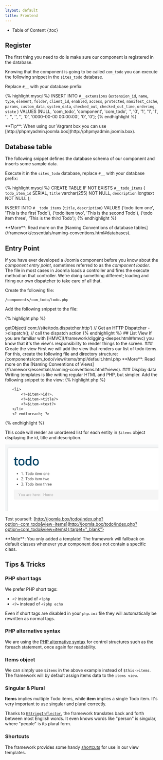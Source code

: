 ```yaml
---
layout: default
title: Frontend
---
```


* Table of Content
{:toc}

## Register

The first thing you need to do is make sure our component is registered in the database.

Knowing that the component is going to be called `com_todo` you can execute the following snippet in the `sites_todo` database.

Replace `#__` with your database prefix:

{% highlight mysql %}
INSERT INTO `#__extensions`
    (`extension_id`, `name`, `type`, `element`, `folder`, `client_id`,
     `enabled`, `access`, `protected`, `manifest_cache`, `params`,
     `custom_data`, `system_data`, `checked_out`, `checked_out_time`,
     `ordering`, `state`
     )
VALUES
    (NULL, 'com_todo', 'component', 'com_todo', '', '0', '1', '1',
    '1', '', '', '', '', '0', '0000-00-00 00:00:00', '0', '0');
{% endhighlight %}

<span class="note">
**Tip**: When using our Vagrant box you can use [http://phpmyadmin.joomla.box](http://phpmyadmin.joomla.box).
</span>

## Database table

The following snippet defines the database schema of our component and inserts some sample data.

Execute it in the `sites_todo` database, replace `#__` with your database prefix:

{% highlight mysql %}
CREATE TABLE IF NOT EXISTS `#__todo_items` (
  `todo_item_id` SERIAL,
  `title` varchar(255) NOT NULL,
  `description` longtext NOT NULL
);

INSERT INTO `#__todo_items` (`title`, `description`) VALUES
    ('todo item one', 'This is the first Todo'),
    ('todo item two', 'This is the second Todo'),
    ('todo item three', 'This is the third Todo');
{% endhighlight %}

<span class="note">
**More**: Read more on the [Naming Conventions of database tables](/framework/essentials/naming-conventions.html#databases).
</span>

## Entry Point

If you have ever developed a Joomla component before you know about the _component entry point_, sometimes referred to as the _component loader_.
The file in most cases in Joomla loads a controller and fires the execute method on that controller. We're doing something
different; loading and firing our own dispatcher to take care of all that.

Create the following file:

    /components/com_todo/todo.php

Add the following snippet to the file:

{% highlight php %}
<?php echo KObjectManager::getInstance()            // load the Object Manager
    ->getObject('com://site/todo.dispatcher.http')  // Get an HTTP Dispatcher
    ->dispatch();                                   // call the dispatch action
{% endhighlight %}

## List View

If you are familiar with [HMVC](/framework/digging-deeper.html#hmvc) you know that it's the view's responsibility to render things to the screen.

### Create the view

First we will add the view that renders our list of todo items. For this, create the following file and directory structure:

    /components/com_todo/view/items/tmpl/default.html.php

<span class="note">
**More**: Read more on the [Naming Conventions of Views](/framework/essentials/naming-conventions.html#views).
</span>

### Display data

Writing templates is like writing regular HTML and PHP, but simpler. Add the following snippet to the view:

{% highlight php %}
<ul>
    <? foreach($items as $item) : ?>
    <li>
        <?=$item->id?>.
        <?=$item->title?>
        <?=$item->text?>
    </li>
    <? endforeach; ?>
</ul>
{% endhighlight %}

This code will render an unordered list for each entity in `$items` object displaying the id, title and description.

![My Joomlatools Framework Powered Todo List](/resources/images/todotutorial/front-end-view.png)

Test yourself: [http://joomla.box/todo/index.php?option=com_todo&view=items](http://joomla.box/todo/index.php?option=com_todo&view=items){:target="_blank"}

<span class="note">
**Note**: You only added a template! The framework will fallback on default classes whenever your component does not contain a specific class.
</span>

## Tips & Tricks

### PHP short tags

We prefer PHP short tags:

* `<?` instead of `<?php`
* `<?=` instead of `<?php echo`

Even if short tags are disabled in your `php.ini` file they will automatically be rewritten as normal tags.

### PHP alternative syntax

We are using the [PHP alternative syntax](http://php.net/manual/en/control-structures.alternative-syntax.php) for control
structures such as the foreach statement, once again for readability.

### Items object

We can simply use `$items` in the above example instead of `$this->items`. The framework will by default assign items data to the `items view`.

### Singular & Plural

**Items** implies multiple Todo items, while **item** implies a single Todo item. It's very important to use singular and plural correctly.

Thanks to [`KStringInflector`](http://api.nooku.org/class-KStringInflector.html), the framework translates back and forth between most English words. It even knows words like "person" is singular, where "people" is its plural form.

### Shortcuts

The framework provides some handy [shortcuts](/framework/views/html/templates.html#shortcuts) for use in our view templates.
